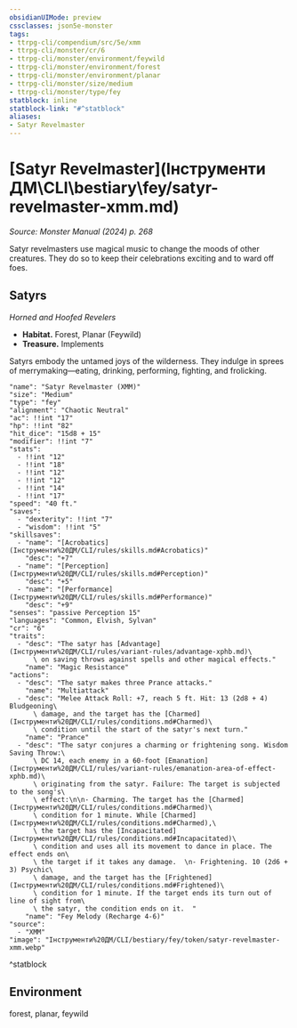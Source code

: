 ```yaml
---
obsidianUIMode: preview
cssclasses: json5e-monster
tags:
- ttrpg-cli/compendium/src/5e/xmm
- ttrpg-cli/monster/cr/6
- ttrpg-cli/monster/environment/feywild
- ttrpg-cli/monster/environment/forest
- ttrpg-cli/monster/environment/planar
- ttrpg-cli/monster/size/medium
- ttrpg-cli/monster/type/fey
statblock: inline
statblock-link: "#^statblock"
aliases:
- Satyr Revelmaster
---
```

# [Satyr Revelmaster](Інструменти ДМ\CLI\bestiary\fey/satyr-revelmaster-xmm.md)
*Source: Monster Manual (2024) p. 268*  

Satyr revelmasters use magical music to change the moods of other creatures. They do so to keep their celebrations exciting and to ward off foes.

## Satyrs

*Horned and Hoofed Revelers*

- **Habitat.** Forest, Planar (Feywild)  
- **Treasure.** Implements  

Satyrs embody the untamed joys of the wilderness. They indulge in sprees of merrymaking—eating, drinking, performing, fighting, and frolicking.

```statblock
"name": "Satyr Revelmaster (XMM)"
"size": "Medium"
"type": "fey"
"alignment": "Chaotic Neutral"
"ac": !!int "17"
"hp": !!int "82"
"hit_dice": "15d8 + 15"
"modifier": !!int "7"
"stats":
  - !!int "12"
  - !!int "18"
  - !!int "12"
  - !!int "12"
  - !!int "14"
  - !!int "17"
"speed": "40 ft."
"saves":
  - "dexterity": !!int "7"
  - "wisdom": !!int "5"
"skillsaves":
  - "name": "[Acrobatics](Інструменти%20ДМ/CLI/rules/skills.md#Acrobatics)"
    "desc": "+7"
  - "name": "[Perception](Інструменти%20ДМ/CLI/rules/skills.md#Perception)"
    "desc": "+5"
  - "name": "[Performance](Інструменти%20ДМ/CLI/rules/skills.md#Performance)"
    "desc": "+9"
"senses": "passive Perception 15"
"languages": "Common, Elvish, Sylvan"
"cr": "6"
"traits":
  - "desc": "The satyr has [Advantage](Інструменти%20ДМ/CLI/rules/variant-rules/advantage-xphb.md)\
      \ on saving throws against spells and other magical effects."
    "name": "Magic Resistance"
"actions":
  - "desc": "The satyr makes three Prance attacks."
    "name": "Multiattack"
  - "desc": "Melee Attack Roll: +7, reach 5 ft. Hit: 13 (2d8 + 4) Bludgeoning\
      \ damage, and the target has the [Charmed](Інструменти%20ДМ/CLI/rules/conditions.md#Charmed)\
      \ condition until the start of the satyr's next turn."
    "name": "Prance"
  - "desc": "The satyr conjures a charming or frightening song. Wisdom Saving Throw:\
      \ DC 14, each enemy in a 60-foot [Emanation](Інструменти%20ДМ/CLI/rules/variant-rules/emanation-area-of-effect-xphb.md)\
      \ originating from the satyr. Failure: The target is subjected to the song's\
      \ effect:\n\n- Charming. The target has the [Charmed](Інструменти%20ДМ/CLI/rules/conditions.md#Charmed)\
      \ condition for 1 minute. While [Charmed](Інструменти%20ДМ/CLI/rules/conditions.md#Charmed),\
      \ the target has the [Incapacitated](Інструменти%20ДМ/CLI/rules/conditions.md#Incapacitated)\
      \ condition and uses all its movement to dance in place. The effect ends on\
      \ the target if it takes any damage.  \n- Frightening. 10 (2d6 + 3) Psychic\
      \ damage, and the target has the [Frightened](Інструменти%20ДМ/CLI/rules/conditions.md#Frightened)\
      \ condition for 1 minute. If the target ends its turn out of line of sight from\
      \ the satyr, the condition ends on it.  "
    "name": "Fey Melody (Recharge 4-6)"
"source":
  - "XMM"
"image": "Інструменти%20ДМ/CLI/bestiary/fey/token/satyr-revelmaster-xmm.webp"
```
^statblock

## Environment

forest, planar, feywild